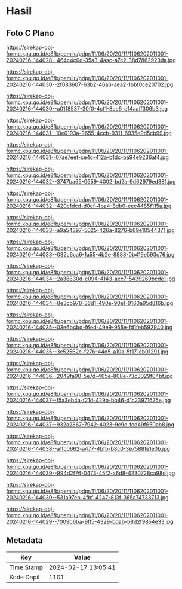 # Hasil

## Foto C Plano

https://sirekap-obj-formc.kpu.go.id/e8fb/pemilu/pdpr/11/06/20/20/11/1106202011001-20240216-144028--464c4c0d-35a3-4aac-a7c2-38d7862923da.jpg

https://sirekap-obj-formc.kpu.go.id/e8fb/pemilu/pdpr/11/06/20/20/11/1106202011001-20240216-144030--2f083607-63b2-46a6-aea2-1bbf0ce20702.jpg

https://sirekap-obj-formc.kpu.go.id/e8fb/pemilu/pdpr/11/06/20/20/11/1106202011001-20240216-144030--a0118537-30f0-4cf1-8ee6-d14aaff306b3.jpg

https://sirekap-obj-formc.kpu.go.id/e8fb/pemilu/pdpr/11/06/20/20/11/1106202011001-20240216-144031--10e0193a-9655-4ccb-9311-6935e9d5cb99.jpg

https://sirekap-obj-formc.kpu.go.id/e8fb/pemilu/pdpr/11/06/20/20/11/1106202011001-20240216-144031--07ae7eef-ce4c-412a-b1dc-ba94e9236af4.jpg

https://sirekap-obj-formc.kpu.go.id/e8fb/pemilu/pdpr/11/06/20/20/11/1106202011001-20240216-144032--3747ba65-0659-4002-bd2a-9d62979ed381.jpg

https://sirekap-obj-formc.kpu.go.id/e8fb/pemilu/pdpr/11/06/20/20/11/1106202011001-20240216-144032--420c1dcd-d0ef-4ba4-8db0-eec4485f115a.jpg

https://sirekap-obj-formc.kpu.go.id/e8fb/pemilu/pdpr/11/06/20/20/11/1106202011001-20240216-144033--a9a54397-5025-426a-8276-b69e10544371.jpg

https://sirekap-obj-formc.kpu.go.id/e8fb/pemilu/pdpr/11/06/20/20/11/1106202011001-20240216-144033--032c6ca6-1a55-4b2e-8888-0b419e593c76.jpg

https://sirekap-obj-formc.kpu.go.id/e8fb/pemilu/pdpr/11/06/20/20/11/1106202011001-20240216-144034--2a38830d-e094-4143-aec7-5439269bcde1.jpg

https://sirekap-obj-formc.kpu.go.id/e8fb/pemilu/pdpr/11/06/20/20/11/1106202011001-20240216-144034--8e3cb978-36d1-490e-90e1-9160a95d816b.jpg

https://sirekap-obj-formc.kpu.go.id/e8fb/pemilu/pdpr/11/06/20/20/11/1106202011001-20240216-144035--03e6b4bd-f6ed-49e9-955e-fd1feb592940.jpg

https://sirekap-obj-formc.kpu.go.id/e8fb/pemilu/pdpr/11/06/20/20/11/1106202011001-20240216-144035--3c52562c-f276-44d5-a10a-5f171eb01291.jpg

https://sirekap-obj-formc.kpu.go.id/e8fb/pemilu/pdpr/11/06/20/20/11/1106202011001-20240216-144036--2049fa90-5e7d-405e-808e-73c3029f04bf.jpg

https://sirekap-obj-formc.kpu.go.id/e8fb/pemilu/pdpr/11/06/20/20/11/1106202011001-20240216-144037--f5a3eb4a-f21d-429b-bb46-d1c23971675e.jpg

https://sirekap-obj-formc.kpu.go.id/e8fb/pemilu/pdpr/11/06/20/20/11/1106202011001-20240216-144037--932a2867-7942-4023-9c9e-fcd49f650ab8.jpg

https://sirekap-obj-formc.kpu.go.id/e8fb/pemilu/pdpr/11/06/20/20/11/1106202011001-20240216-144038--a1fc0662-a477-4bfb-b8c0-3e7588fe1e0b.jpg

https://sirekap-obj-formc.kpu.go.id/e8fb/pemilu/pdpr/11/06/20/20/11/1106202011001-20240216-144039--994d2f76-0473-45f2-a6d8-4230728ca98d.jpg

https://sirekap-obj-formc.kpu.go.id/e8fb/pemilu/pdpr/11/06/20/20/11/1106202011001-20240216-144039--531a97eb-4fbf-4247-813f-365a74733713.jpg

https://sirekap-obj-formc.kpu.go.id/e8fb/pemilu/pdpr/11/06/20/20/11/1106202011001-20240216-144029--7009b6ba-9ff5-4329-bdab-b8d2f9854e33.jpg


## Metadata

| Key        | Value               |
| ---------- | ------------------- |
| Time Stamp | 2024-02-17 13:05:41 |
| Kode Dapil | 1101                |



